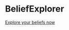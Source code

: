 # BeliefExplorer

[Explore your beliefs now](http://htmlpreview.github.io/?https://github.com/aguaviva/BeliefExplorer/blob/master/BeliefExplorer.html)
